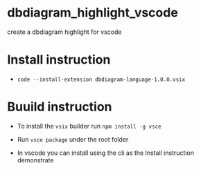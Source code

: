 # dbdiagram_highlight_vscode

create a dbdiagram highlight for vscode

# Install instruction

- `code --install-extension dbdiagram-language-1.0.0.vsix`

# Buuild instruction

- To install the `vsix` builder run `npm install -g vsce`

- Run `vsce package` under the root folder

- In vscode you can install using the cli as the Install instruction demonstrate